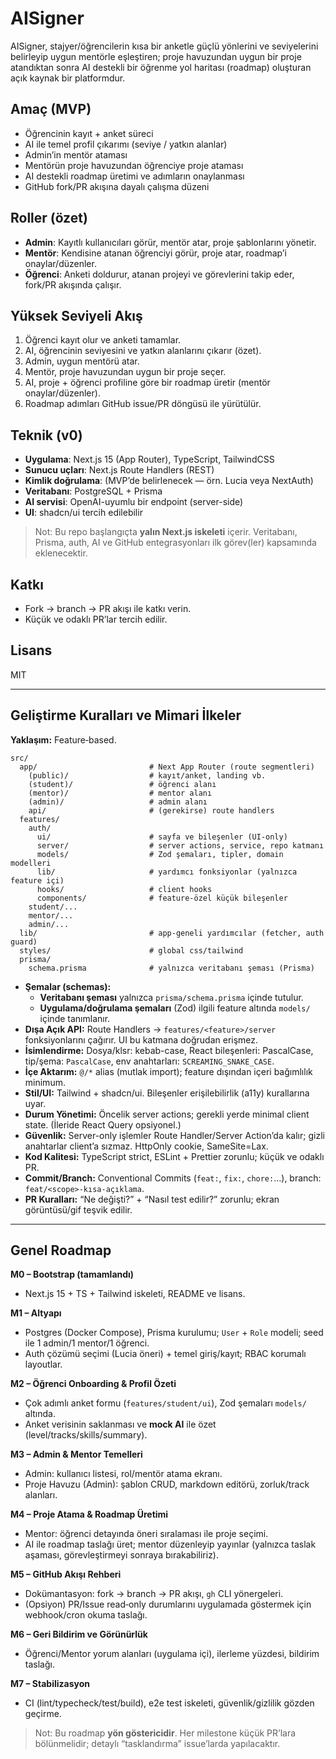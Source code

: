 # AISigner

AISigner, stajyer/öğrencilerin kısa bir anketle güçlü yönlerini ve seviyelerini belirleyip uygun mentörle eşleştiren; proje havuzundan uygun bir proje atandıktan sonra AI destekli bir öğrenme yol haritası (roadmap) oluşturan açık kaynak bir platformdur.

## Amaç (MVP)
- Öğrencinin kayıt + anket süreci
- AI ile temel profil çıkarımı (seviye / yatkın alanlar)
- Admin’in mentör ataması
- Mentörün proje havuzundan öğrenciye proje ataması
- AI destekli roadmap üretimi ve adımların onaylanması
- GitHub fork/PR akışına dayalı çalışma düzeni

## Roller (özet)
- **Admin**: Kayıtlı kullanıcıları görür, mentör atar, proje şablonlarını yönetir.
- **Mentör**: Kendisine atanan öğrenciyi görür, proje atar, roadmap’i onaylar/düzenler.
- **Öğrenci**: Anketi doldurur, atanan projeyi ve görevlerini takip eder, fork/PR akışında çalışır.

## Yüksek Seviyeli Akış
1. Öğrenci kayıt olur ve anketi tamamlar.
2. AI, öğrencinin seviyesini ve yatkın alanlarını çıkarır (özet).
3. Admin, uygun mentörü atar.
4. Mentör, proje havuzundan uygun bir proje seçer.
5. AI, proje + öğrenci profiline göre bir roadmap üretir (mentör onaylar/düzenler).
6. Roadmap adımları GitHub issue/PR döngüsü ile yürütülür.

## Teknik (v0)
- **Uygulama**: Next.js 15 (App Router), TypeScript, TailwindCSS
- **Sunucu uçları**: Next.js Route Handlers (REST)
- **Kimlik doğrulama**: (MVP’de belirlenecek — örn. Lucia veya NextAuth)
- **Veritabanı**: PostgreSQL + Prisma
- **AI servisi**: OpenAI-uyumlu bir endpoint (server-side)
- **UI**: shadcn/ui tercih edilebilir

> Not: Bu repo başlangıçta **yalın Next.js iskeleti** içerir. Veritabanı, Prisma, auth, AI ve GitHub entegrasyonları ilk görev(ler) kapsamında eklenecektir.

## Katkı
- Fork → branch → PR akışı ile katkı verin.
- Küçük ve odaklı PR’lar tercih edilir.

## Lisans
MIT

---

## Geliştirme Kuralları ve Mimari İlkeler

**Yaklaşım:** Feature‑based.

```
src/
  app/                         # Next App Router (route segmentleri)
    (public)/                  # kayıt/anket, landing vb.
    (student)/                 # öğrenci alanı
    (mentor)/                  # mentor alanı
    (admin)/                   # admin alanı
    api/                       # (gerekirse) route handlers
  features/
    auth/
      ui/                      # sayfa ve bileşenler (UI-only)
      server/                  # server actions, service, repo katmanı
      models/                  # Zod şemaları, tipler, domain modelleri
      lib/                     # yardımcı fonksiyonlar (yalnızca feature içi)
      hooks/                   # client hooks
      components/              # feature-özel küçük bileşenler
    student/...
    mentor/...
    admin/...
  lib/                         # app-geneli yardımcılar (fetcher, auth guard)
  styles/                      # global css/tailwind
  prisma/
    schema.prisma              # yalnızca veritabanı şeması (Prisma)
```

- **Şemalar (schemas):**
  - **Veritabanı şeması** yalnızca `prisma/schema.prisma` içinde tutulur.
  - **Uygulama/doğrulama şemaları** (Zod) ilgili feature altında `models/` içinde tanımlanır.
- **Dışa Açık API:** Route Handlers → `features/<feature>/server` fonksiyonlarını çağırır. UI bu katmana doğrudan erişmez.
- **İsimlendirme:** Dosya/klsr: kebab-case, React bileşenleri: PascalCase, tip/şema: `PascalCase`, env anahtarları: `SCREAMING_SNAKE_CASE`.
- **İçe Aktarım:** `@/*` alias (mutlak import); feature dışından içeri bağımlılık minimum.
- **Stil/UI:** Tailwind + shadcn/ui. Bileşenler erişilebilirlik (a11y) kurallarına uyar.
- **Durum Yönetimi:** Öncelik server actions; gerekli yerde minimal client state. (İleride React Query opsiyonel.)
- **Güvenlik:** Server-only işlemler Route Handler/Server Action’da kalır; gizli anahtarlar client’a sızmaz. HttpOnly cookie, SameSite=Lax.
- **Kod Kalitesi:** TypeScript strict, ESLint + Prettier zorunlu; küçük ve odaklı PR.
- **Commit/Branch:** Conventional Commits (`feat:`, `fix:`, `chore:`…), branch: `feat/<scope>-kısa-açıklama`.
- **PR Kuralları:** “Ne değişti?” + “Nasıl test edilir?” zorunlu; ekran görüntüsü/gif teşvik edilir.

---

## Genel Roadmap

**M0 – Bootstrap (tamamlandı)**
- Next.js 15 + TS + Tailwind iskeleti, README ve lisans.

**M1 – Altyapı**
- Postgres (Docker Compose), Prisma kurulumu; `User` + `Role` modeli; seed ile 1 admin/1 mentor/1 öğrenci.
- Auth çözümü seçimi (Lucia öneri) + temel giriş/kayıt; RBAC korumalı layoutlar.

**M2 – Öğrenci Onboarding & Profil Özeti**
- Çok adımlı anket formu (`features/student/ui`), Zod şemaları `models/` altında.
- Anket verisinin saklanması ve **mock AI** ile özet (level/tracks/skills/summary).

**M3 – Admin & Mentor Temelleri**
- Admin: kullanıcı listesi, rol/mentör atama ekranı.
- Proje Havuzu (Admin): şablon CRUD, markdown editörü, zorluk/track alanları.

**M4 – Proje Atama & Roadmap Üretimi**
- Mentor: öğrenci detayında öneri sıralaması ile proje seçimi.
- AI ile roadmap taslağı üret; mentor düzenleyip yayınlar (yalnızca taslak aşaması, görevleştirmeyi sonraya bırakabiliriz).

**M5 – GitHub Akışı Rehberi**
- Dokümantasyon: fork → branch → PR akışı, `gh` CLI yönergeleri.
- (Opsiyon) PR/Issue read‑only durumlarını uygulamada göstermek için webhook/cron okuma taslağı.

**M6 – Geri Bildirim ve Görünürlük**
- Öğrenci/Mentor yorum alanları (uygulama içi), ilerleme yüzdesi, bildirim taslağı.

**M7 – Stabilizasyon**
- CI (lint/typecheck/test/build), e2e test iskeleti, güvenlik/gizlilik gözden geçirme.

> Not: Bu roadmap **yön göstericidir**. Her milestone küçük PR’lara bölünmelidir; detaylı “tasklandırma” issue’larda yapılacaktır.